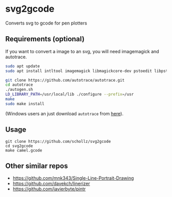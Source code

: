 # svg2gcode

Converts svg to gcode for pen plotters


## Requirements (optional)

If you want to convert a image to an svg, you will need imagemagick and autotrace.

```bash
sudo apt update
sudo apt install intltool imagemagick libmagickcore-dev pstoedit libpstoedit-dev autopoint

git clone https://github.com/autotrace/autotrace.git
cd autotrace
./autogen.sh
LD_LIBRARY_PATH=/usr/local/lib ./configure --prefix=/usr
make
sudo make install
```

(Windows users an just download `autotrace` from [here](https://github.com/scottvr/autotrace-win64-binaries/tree/master/bin)).

## Usage

```
git clone https://github.com/schollz/svg2gcode
cd svg2gcode
make camel.gcode
```

## Other similar repos

- https://github.com/mnk343/Single-Line-Portrait-Drawing
- https://github.com/davekch/linerizer
- https://github.com/javierbyte/pintr